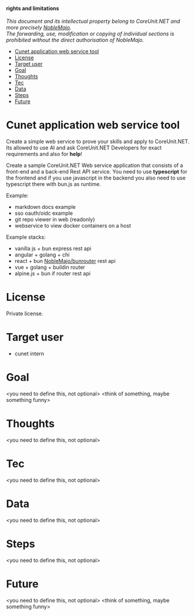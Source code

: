 #### **rights and limitations**  
*This document and its intellectual property belong to CoreUnit.NET and more precisely [NobleMajo](https://github.com/noblemajo).*  
*The forwarding, use, modification or copying of individual sections is prohibited without the direct authorisation of NobleMajo.*

- [Cunet application web service tool](#cunet-application-web-service-tool)
- [License](#license)
- [Target user](#target-user)
- [Goal](#goal)
- [Thoughts](#thoughts)
- [Tec](#tec)
- [Data](#data)
- [Steps](#steps)
- [Future](#future)

# Cunet application web service tool
Create a simple web service to prove your skills and apply to CoreUnit.NET.
Its allowed to use AI and ask CoreUnit.NET Developers for exact requirements and also for **help**!

Create a sample CoreUnit.NET Web service application that consists of a front-end and a back-end Rest API service.
You need to use **typescript** for the frontend and if you use javascript in the backend you also need to use typescript there with bun.js as runtime.

Example:
- markdown docs example
- sso oauth/oidc example
- git repo viewer in web (readonly)
- webservice to view docker containers on a host

Example stacks:
- vanilla js + bun express rest api 
- angular + golang + chi
- react + bun [NobleMajo/bunrouter](https://github.com/NobleMajo/bunrouter) rest api
- vue + golang + buildin router
- alpine.js + bun if router rest api

# License
Private license.

# Target user
- cunet intern

# Goal
<you need to define this, not optional>
<think of something, maybe something funny>

# Thoughts
<you need to define this, not optional>

# Tec
<you need to define this, not optional>

# Data
<you need to define this, not optional>

# Steps
<you need to define this, not optional>

# Future
<you need to define this, not optional>
<think of something, maybe something funny>